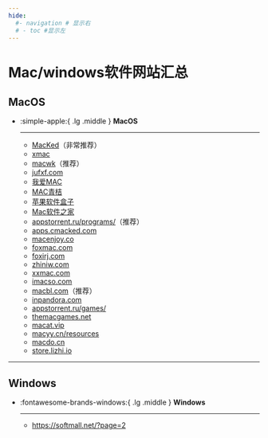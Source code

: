 ```yaml
---
hide:
  #- navigation # 显示右
  # - toc #显示左
---
```


# Mac/windows软件网站汇总

## MacOS

<div class="grid cards" markdown>

-   :simple-apple:{ .lg .middle } __MacOS__

    ---
    - [MacKed](https://macked.app/)（非常推荐）
    - [xmac](https://xmac.app/)
    - [macwk](https://macwk.cn/)（推荐）
    - [jufxf.com](https://jufxf.com)  
    - [我爱MAC](https://52mac.com)  
    - [MAC青桔](https://www.macqj.com/) 
    - [苹果软件盒子](https://www.macappbox.com/app/) 
    - [Mac软件之家](https://www.macapp.so/)
    - [appstorrent.ru/programs/](https://appstorrent.ru/programs/)（推荐）  
    - [apps.cmacked.com](https://apps.cmacked.com)
    - [macenjoy.co](https://www.macenjoy.co)
    - [foxmac.com](https://www.foxmac.com)
    - [foxirj.com](https://foxirj.com)
    - [zhiniw.com](https://www.zhiniw.com)
    - [xxmac.com](https://www.xxmac.com)
    - [imacso.com](https://www.imacso.com)
    - [macbl.com](https://www.macbl.com/)（推荐）
    - [inpandora.com](https://www.inpandora.com/)
    - [appstorrent.ru/games/](https://appstorrent.ru/games/)
    - [themacgames.net](https://themacgames.net/)
    - [macat.vip](https://www.macat.vip/)
    - [macyy.cn/resources](https://www.macyy.cn/resources)
    - [macdo.cn](https://www.macdo.cn/)
    - [store.lizhi.io](https://store.lizhi.io/)
    

</div>


***    

##  Windows
 


<div class="grid cards" markdown>

-   :fontawesome-brands-windows:{ .lg .middle } __Windows__

    ---
    - <https://softmall.net/?page=2>
    

</div>